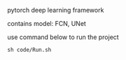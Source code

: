 pytorch deep learning framework

contains model: FCN, UNet

use command below to run the project

```
sh code/Run.sh
```

